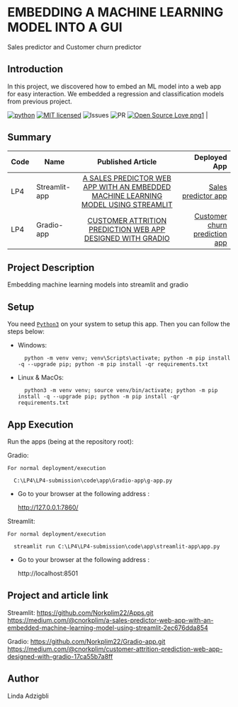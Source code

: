 # EMBEDDING A MACHINE LEARNING MODEL INTO A GUI
Sales predictor and Customer churn predictor

## Introduction
In this project, we discovered how to embed an ML model into a web app for easy interaction.  We embedded a regression and classification models from previous project.

[![python](https://img.shields.io/badge/Python-3776AB?style=for-the-badge&logo=python&logoColor=white)](https://img.shields.io/badge/Python-3776AB?style=for-the-badge&logo=python&logoColor=white)
[![MIT licensed](https://img.shields.io/badge/license-mit-blue?style=for-the-badge&logo=appveyor)](./LICENSE)
![Issues](https://img.shields.io/github/issues/eaedk/streamlit-iris-app?style=for-the-badge&logo=appveyor)
![PR](https://img.shields.io/github/issues-pr/eaedk/streamlit-iris-app?style=for-the-badge&logo=appveyor)
[![Open Source Love png1](https://badges.frapsoft.com/os/v1/open-source.png?v=103)](https://github.com/ellerbrock/open-source-badges/)
|  

## Summary
| Code      | Name        | Published Article |  Deployed App |
|-----------|-------------|:-------------:|------:|
| LP4       | Streamlit-app   |  [A SALES PREDICTOR WEB APP WITH AN EMBEDDED MACHINE LEARNING MODEL USING STREAMLIT](https://medium.com/@cnorkplim/a-sales-predictor-web-app-with-an-embedded-machine-learning-model-using-streamlit-2ec676dda854)   | [Sales predictor app](https://github.com/Norkplim22/Apps.git)
| LP4       | Gradio-app      |  [CUSTOMER ATTRITION PREDICTION WEB APP DESIGNED WITH GRADIO](https://medium.com/@cnorkplim/customer-attrition-prediction-web-app-designed-with-gradio-17ca55b7a8ff)  | [Customer churn prediction app](https://github.com/Norkplim22/Gradio-app.git)

## Project Description
Embedding machine learning models into streamlit and gradio

## Setup
You need [`Python3`](https://www.python.org/) on your system to setup this app. Then you can follow the steps below:

- Windows:
        
        python -m venv venv; venv\Scripts\activate; python -m pip install -q --upgrade pip; python -m pip install -qr requirements.txt  

- Linux & MacOs:
        
        python3 -m venv venv; source venv/bin/activate; python -m pip install -q --upgrade pip; python -m pip install -qr requirements.txt


## App Execution
 Run the apps (being at the repository root):

  Gradio:

    For normal deployment/execution

      C:\LP4\LP4-submission\code\app\Gradio-app\g-app.py 

  - Go to your browser at the following address :
    
      http://127.0.0.1:7860/  

  Streamlit:

    For normal deployment/execution

      streamlit run C:\LP4\LP4-submission\code\app\streamlit-app\app.py 

  - Go to your browser at the following address :
    
      http://localhost:8501 
 
## Project and article link
Streamlit:
  https://github.com/Norkplim22/Apps.git
  https://medium.com/@cnorkplim/a-sales-predictor-web-app-with-an-embedded-machine-learning-model-using-streamlit-2ec676dda854

Gradio:
  https://github.com/Norkplim22/Gradio-app.git
  https://medium.com/@cnorkplim/customer-attrition-prediction-web-app-designed-with-gradio-17ca55b7a8ff

## Author
Linda Adzigbli

